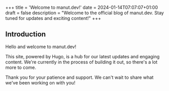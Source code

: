 +++
title = 'Welcome to manut.dev!'
date = 2024-01-14T07:07:07+01:00
draft = false
description = "Welcome to the official blog of manut.dev. Stay tuned for updates and exciting content!"
+++

## Introduction

Hello and welcome to manut.dev!

This site, powered by Hugo, is a hub for our latest updates and engaging content. We're currently in the process of building it out, so there's a lot more to come.

Thank you for your patience and support. We can't wait to share what we've been working on with you!
